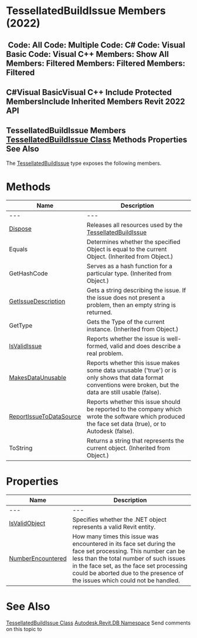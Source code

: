 # TessellatedBuildIssue Members (2022)

﻿
 Code: All Code: Multiple Code: C# Code: Visual Basic Code: Visual C++  Members: Show All Members: Filtered Members: Filtered Members: Filtered   
---  
C#Visual BasicVisual C++
Include Protected MembersInclude Inherited Members
Revit 2022 API  
---  
TessellatedBuildIssue Members  
[TessellatedBuildIssue Class](123454f4-f295-c687-213b-da97c032aba6.md "TessellatedBuildIssue Class") Methods Properties See Also  
---  
The [TessellatedBuildIssue](123454f4-f295-c687-213b-da97c032aba6.md "TessellatedBuildIssue Class") type exposes the following members.
# Methods
| Name | Description |
| --- | --- |
| --- | --- | --- |
| [Dispose](af2ff164-3247-3a9f-6d84-a63d5dae899c.md "Dispose Method") | Releases all resources used by the [TessellatedBuildIssue](123454f4-f295-c687-213b-da97c032aba6.md "TessellatedBuildIssue Class") |
| Equals | Determines whether the specified Object is equal to the current Object. (Inherited from Object.) |
| GetHashCode | Serves as a hash function for a particular type.  (Inherited from Object.) |
| [GetIssueDescription](5588d9b9-bde0-98ba-1ed2-0003300db90d.md "GetIssueDescription Method") | Gets a string describing the issue. If the issue does not present a problem, then an empty string is returned. |
| GetType | Gets the Type of the current instance. (Inherited from Object.) |
| [IsValidIssue](3d5943e5-deb3-2daf-e528-78d498e6b038.md "IsValidIssue Method") | Reports whether the issue is well-formed, valid and does describe a real problem. |
| [MakesDataUnusable](60eedd37-6a15-9af4-cd05-d213748d06a0.md "MakesDataUnusable Method") | Reports whether this issue makes some data unusable ('true') or is only shows that data format conventions were broken, but the data are still usable (false). |
| [ReportIssueToDataSource](e47fc5bf-bcf3-19a1-2045-b76cf01cd535.md "ReportIssueToDataSource Method") | Reports whether this issue should be reported to the company which wrote the software which produced the face set data (true), or to Autodesk (false). |
| ToString | Returns a string that represents the current object. (Inherited from Object.) |

# Properties
| Name | Description |
| --- | --- |
| --- | --- | --- |
| [IsValidObject](9b561318-6770-97fe-354f-2277745ae71e.md "IsValidObject Property") | Specifies whether the .NET object represents a valid Revit entity. |
| [NumberEncountered](a7f8c71f-786c-ce0a-29d5-71cc33cd060f.md "NumberEncountered Property") | How many times this issue was encountered in its face set during the face set processing. This number can be less than the total number of such issues in the face set, as the face set processing could be aborted due to the presence of the issues which could not be handled. |

# See Also
[TessellatedBuildIssue Class](123454f4-f295-c687-213b-da97c032aba6.md "TessellatedBuildIssue Class")
[Autodesk.Revit.DB Namespace](87546ba7-461b-c646-cbb1-2cb8f5bff8b2.md "Autodesk.Revit.DB Namespace")
Send comments on this topic to 